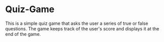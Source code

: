 # Quiz-Game
This is a simple quiz game that asks the user a series of true or false questions. The game keeps track of the user's score and displays it at the end of the game.
